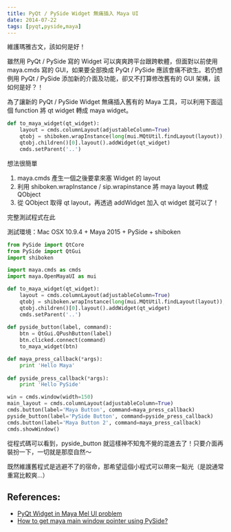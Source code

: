 ```yaml
---
title: PyQt / PySide Widget 無痛插入 Maya UI 
date: 2014-07-22
tags: [pyqt,pyside,maya]
---
```


維護瑪雅古文，該如何是好！

雖然用 PyQt / PySide 寫的 Widget 可以爽爽跨平台跟跨軟體，但面對以前使用 maya.cmds 寫的 GUI，如果要全部換成 PyQt / PySide 應該會痛不欲生。若仍想例用 PyQt / PySide 添加新的介面及功能，卻又不打算修改舊有的 GUI 架構，該如何是好？！

為了讓新的 PyQt / PySide Widget 無痛插入舊有的 Maya 工具，可以利用下面這個 function 將 qt widget 轉成 maya widget。

```python
def to_maya_widget(qt_widget):
    layout = cmds.columnLayout(adjustableColumn=True)
    qtobj = shiboken.wrapInstance(long(mui.MQtUtil.findLayout(layout)), QtCore.QObject)
    qtobj.children()[0].layout().addWidget(qt_widget)
    cmds.setParent('..')
```

想法很簡單

1. maya.cmds 產生一個之後要拿來塞 Widget 的 layout
2. 利用 shiboken.wrapInstance / sip.wrapinstance 將 maya layout 轉成 QObject
3. 從 QObject 取得 qt layout，再透過 addWidget 加入 qt widget 就可以了！

完整測試程式在此

測試環境：Mac OSX 10.9.4 + Maya 2015 + PySide + shiboken

```python
from PySide import QtCore
from PySide import QtGui
import shiboken

import maya.cmds as cmds
import maya.OpenMayaUI as mui

def to_maya_widget(qt_widget):
    layout = cmds.columnLayout(adjustableColumn=True)
    qtobj = shiboken.wrapInstance(long(mui.MQtUtil.findLayout(layout)), QtCore.QObject)
    qtobj.children()[0].layout().addWidget(qt_widget)
    cmds.setParent('..')
    
def pyside_button(label, command):
    btn = QtGui.QPushButton(label)
    btn.clicked.connect(command)
    to_maya_widget(btn)

def maya_press_callback(*args):
    print 'Hello Maya'
    
def pyside_press_callback(*args):
    print 'Hello PySide'

win = cmds.window(width=150)
main_layout = cmds.columnLayout(adjustableColumn=True)
cmds.button(label='Maya Button', command=maya_press_callback)
pyside_button(label='PySide Button', command=pyside_press_callback)
cmds.button(label='Maya Button 2', command=maya_press_callback)
cmds.showWindow()
```

從程式碼可以看到，pyside_button 就這樣神不知鬼不覺的混進去了！只要介面再裝扮一下，一切就是那麼自然～

既然維護舊程式是逃避不了的宿命，那希望這個小程式可以帶來一點光（是說通常重寫比較爽...）

## References:

- [PyQt Widget in Maya Mel UI problem](http://tech-artists.org/forum/showthread.php?2845-PyQt-Widget-in-Maya-Mel-UI-problem)
- [How to get maya main window pointer using PySide?](http://stackoverflow.com/questions/22331337/how-to-get-maya-main-window-pointer-using-pyside)
